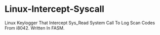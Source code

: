 # Linux-Intercept-Syscall
Linux Keylogger That Intercept Sys_Read System Call To Log Scan Codes From i8042. Written In FASM.
